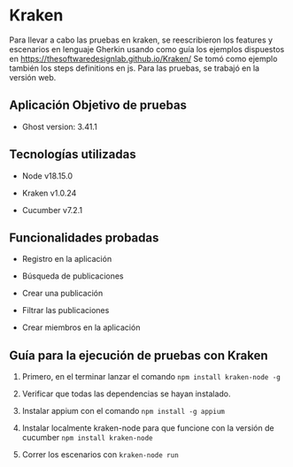 # Kraken

Para llevar a cabo las pruebas en kraken, se reescribieron los features y escenarios en lenguaje Gherkin usando como guía los ejemplos dispuestos en https://thesoftwaredesignlab.github.io/Kraken/
Se tomó como ejemplo también los steps definitions en js.
Para las pruebas, se trabajó en la versión web.

## Aplicación Objetivo de pruebas

- Ghost version: 3.41.1

## Tecnologías utilizadas

- Node v18.15.0

- Kraken v1.0.24

- Cucumber v7.2.1

## Funcionalidades probadas

- Registro en la aplicación

- Búsqueda de publicaciones

- Crear una publicación

- Filtrar las publicaciones

- Crear miembros en la aplicación

## Guía para la ejecución de pruebas con Kraken

1. Primero, en el terminar lanzar el comando ```npm install kraken-node -g```

1. Verificar que todas las dependencias se hayan instalado.

1. Instalar appium con el comando ```npm install -g appium```

1. Instalar localmente kraken-node para que funcione con la versión de cucumber ```npm install kraken-node```

1. Correr los escenarios con ```kraken-node run```


